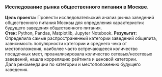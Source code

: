 ### Исследование рынка общественного питания в Москве.
**Цель проекта:** Провести исследовательский анализ рынка заведений общественного питания Москвы для определения характеристик будущего заведения общественного питания.  
**Стек:** Python, Pandas, Matplotlib, Jupyter Notebook.
**Результат:** Определила самые распространенный категории заведений общепита, зависимость популярности категории и среднего чека от местоположения, наиболее часто встречающееся количество посадочных мест, проанализировала количество сетевых/несетевых заведений, нашла корреляцию рейтинга и ценовой категории.  
Дала рекомендации по категории и местоположению будущего заведения.
